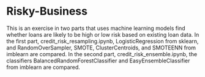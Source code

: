 # Risky-Business

This is an exercise in two parts that uses machine learning models find whether loans are likely to be high or low risk based on existing loan data. In the first part, credit_risk_resampling.ipynb, LogisticRegression from sklearn, and RandomOverSampler, SMOTE, ClusterCentroids, and SMOTEENN from imblearn are compared.  In the second part, credit_risk_ensemble.ipynb, the classifiers BalancedRandomForestClassifier and EasyEnsembleClassifier from imblearn are compared.